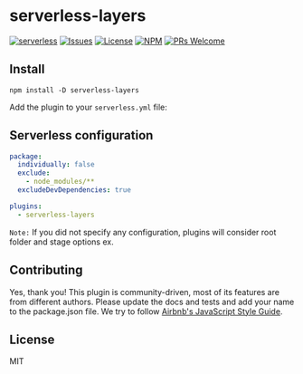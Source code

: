 # serverless-layers
[![serverless](http://public.serverless.com/badges/v3.svg)](http://www.serverless.com)
[![Issues](https://img.shields.io/github/issues/agutoli/serverless-layers.svg)](https://github.com/agutoli/serverless-layers/issues) [![License](https://img.shields.io/badge/license-MIT-blue.svg)](https://www.npmjs.com/package/serverless-layers)
[![NPM](https://img.shields.io/npm/v/serverless-layers.svg)](https://www.npmjs.com/package/serverless-layers)
[![PRs Welcome](https://img.shields.io/badge/PRs-welcome-brightgreen.svg)](#contributing)

## Install

`npm install -D serverless-layers`

Add the plugin to your `serverless.yml` file:

## Serverless configuration
```yaml
package:
  individually: false
  exclude:
    - node_modules/**
  excludeDevDependencies: true

plugins:
  - serverless-layers
```

`Note:` If you did not specify any configuration, plugins will consider root folder and stage options ex.

## Contributing

Yes, thank you!
This plugin is community-driven, most of its features are from different authors.
Please update the docs and tests and add your name to the package.json file.
We try to follow [Airbnb's JavaScript Style Guide](https://github.com/airbnb/javascript).

## License

MIT
